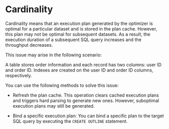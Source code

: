 # Cardinality

Cardinality means that an execution plan generated by the optimizer is optimal for a particular dataset and is stored in the plan cache. However, this plan may not be optimal for subsequent datasets. As a result, the execution duration of a subsequent SQL query increases and the throughput decreases.

This issue may arise in the following scenario:

A table stores order information and each record has two columns: user ID and order ID. Indexes are created on the user ID and order ID columns, respectively.

You can use the following methods to solve this issue:

* Refresh the plan cache. This operation clears cached execution plans and triggers hard parsing to generate new ones. However, suboptimal execution plans may still be generated.

* Bind a specific execution plan: You can bind a specific plan to the target SQL query by executing the `CREATE OUTLINE` statement.

